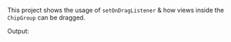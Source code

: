 This project shows the usage of `setOnDragListener`  & how views inside the `ChipGroup` can be
dragged. 

Output:

